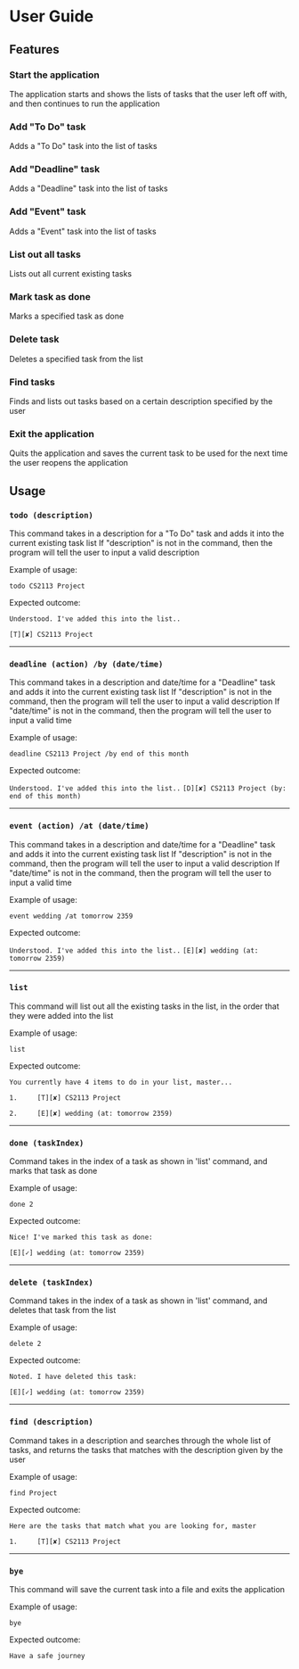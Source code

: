 # User Guide

## Features 

### Start the application
The application starts and shows the lists of tasks that the user left off with, and then continues to run the application

### Add "To Do" task
Adds a "To Do" task into the list of tasks

### Add "Deadline" task
Adds a "Deadline" task into the list of tasks

### Add "Event" task
Adds a "Event" task into the list of tasks

### List out all tasks
Lists out all current existing tasks

### Mark task as done
Marks a specified task as done

### Delete task
Deletes a specified task from the list

### Find tasks
Finds and lists out tasks based on a certain description specified by the user

### Exit the application
Quits the application and saves the current task to be used for the next time the user reopens the application

## Usage

### `todo (description)` 

This command takes in a description for a "To Do" task and adds it into the current existing task list
If "description" is not in the command, then the program will tell the user to input a valid description

Example of usage: 

`todo CS2113 Project`

Expected outcome:

`Understood. I've added this into the list..`

`[T][✘] CS2113 Project`

______________________________________________________________________________________________________________________________________

### `deadline (action) /by (date/time)` 

This command takes in a description and date/time for a "Deadline" task and adds it into the current existing task list
If "description" is not in the command, then the program will tell the user to input a valid description
If "date/time" is not in the command, then the program will tell the user to input a valid time

Example of usage: 

`deadline CS2113 Project /by end of this month`

Expected outcome:

`Understood. I've added this into the list..`
`[D][✘] CS2113 Project (by: end of this month)`

______________________________________________________________________________________________________________________________________

### `event (action) /at (date/time)` 

This command takes in a description and date/time for a "Deadline" task and adds it into the current existing task list
If "description" is not in the command, then the program will tell the user to input a valid description
If "date/time" is not in the command, then the program will tell the user to input a valid time

Example of usage: 

`event wedding /at tomorrow 2359`

Expected outcome:

`Understood. I've added this into the list..` 
`[E][✘] wedding (at: tomorrow 2359)`

______________________________________________________________________________________________________________________________________

### `list`

This command will list out all the existing tasks in the list, in the order that they were added into the list

Example of usage:

`list`

Expected outcome:

`You currently have 4 items to do in your list, master...`

`1.     [T][✘] CS2113 Project`

`2.     [E][✘] wedding (at: tomorrow 2359)`

______________________________________________________________________________________________________________________________________

### `done (taskIndex)`

Command takes in the index of a task as shown in 'list' command, and marks that task as done

Example of usage:

`done 2`

Expected outcome:

`Nice! I've marked this task as done:`

`[E][✓] wedding (at: tomorrow 2359)`

______________________________________________________________________________________________________________________________________

### `delete (taskIndex)`

Command takes in the index of a task as shown in 'list' command, and deletes that task from the list

Example of usage:

`delete 2`

Expected outcome:

`Noted. I have deleted this task:`

`[E][✓] wedding (at: tomorrow 2359)`

______________________________________________________________________________________________________________________________________

### `find (description)`

Command takes in a description and searches through the whole list of tasks, and returns the tasks that matches with the description given by the user

Example of usage:

`find Project`

Expected outcome:

`Here are the tasks that match what you are looking for, master`

`1.     [T][✘] CS2113 Project`

______________________________________________________________________________________________________________________________________

 ### `bye`

 This command will save the current task into a file and exits the application

 Example of usage:

 `bye`

 Expected outcome:

`Have a safe journey`
